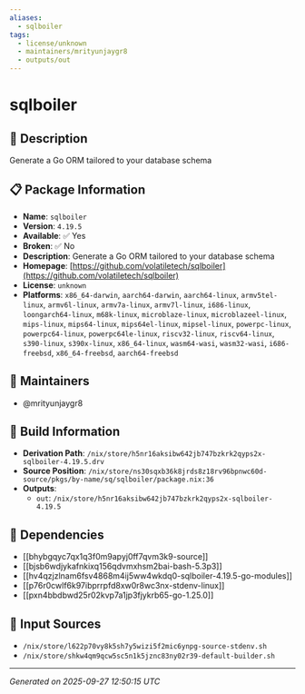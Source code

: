 ```yaml
---
aliases:
  - sqlboiler
tags:
  - license/unknown
  - maintainers/mrityunjaygr8
  - outputs/out
---
```


# sqlboiler

## 📝 Description

Generate a Go ORM tailored to your database schema

## 📋 Package Information

- **Name**: `sqlboiler`
- **Version**: `4.19.5`
- **Available**: ✅ Yes
- **Broken**: ✅ No
- **Description**: Generate a Go ORM tailored to your database schema
- **Homepage**: [https://github.com/volatiletech/sqlboiler](https://github.com/volatiletech/sqlboiler)
- **License**: `unknown`
- **Platforms**: `x86_64-darwin`, `aarch64-darwin`, `aarch64-linux`, `armv5tel-linux`, `armv6l-linux`, `armv7a-linux`, `armv7l-linux`, `i686-linux`, `loongarch64-linux`, `m68k-linux`, `microblaze-linux`, `microblazeel-linux`, `mips-linux`, `mips64-linux`, `mips64el-linux`, `mipsel-linux`, `powerpc-linux`, `powerpc64-linux`, `powerpc64le-linux`, `riscv32-linux`, `riscv64-linux`, `s390-linux`, `s390x-linux`, `x86_64-linux`, `wasm64-wasi`, `wasm32-wasi`, `i686-freebsd`, `x86_64-freebsd`, `aarch64-freebsd`
## 👥 Maintainers

- @mrityunjaygr8


## 🔧 Build Information

- **Derivation Path**: `/nix/store/h5nr16aksibw642jb747bzkrk2qyps2x-sqlboiler-4.19.5.drv`
- **Source Position**: `/nix/store/ns30sqxb36k8jrds8z18rv96bpnwc60d-source/pkgs/by-name/sq/sqlboiler/package.nix:36`
- **Outputs**:
  - `out`:  `/nix/store/h5nr16aksibw642jb747bzkrk2qyps2x-sqlboiler-4.19.5`

## 🔗 Dependencies

- [[bhybgqyc7qx1q3f0m9apyj0ff7qvm3k9-source]]
- [[bjsb6wdjykafnkixq156qdvmxhsm2bai-bash-5.3p3]]
- [[hv4qzjzlnam6fsv4868m4ij5ww4wkdq0-sqlboiler-4.19.5-go-modules]]
- [[p76r0cwlf6k97ibprrpfd8xw0r8wc3nx-stdenv-linux]]
- [[pxn4bbdbwd25r02kvp7a1jp3fjykrb65-go-1.25.0]]

## 📁 Input Sources

- `/nix/store/l622p70vy8k5sh7y5wizi5f2mic6ynpg-source-stdenv.sh`
- `/nix/store/shkw4qm9qcw5sc5n1k5jznc83ny02r39-default-builder.sh`

---
*Generated on 2025-09-27 12:50:15 UTC*
